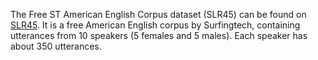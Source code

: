 
The Free ST American English Corpus dataset (SLR45) can be found on [SLR45](http://www.openslr.org/45/). It is a free American English corpus by Surfingtech, containing utterances from 10 speakers (5 females and 5 males). Each speaker has about 350 utterances.
